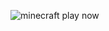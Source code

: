 ![minecraft](https://github.com/monroevilleRAT/ziggly/assets/105075928/1a05e8d4-fe16-4b56-9cfe-b87111347c63)
play now
